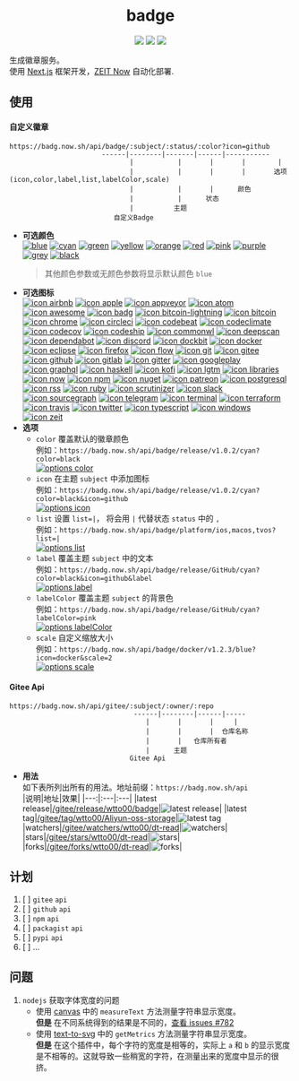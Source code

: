 <h1 align="center">badge</h1>
<p align="center">
  <a href="https://github.com/wtto00/badge" target="_blank"><img src="https://badg.now.sh/api/badge/release/GitHub/black?icon=github&label&scale=1.2" /></a> <a href="https://gitee.com/wtto00/badge" target="_black"><img src="https://badg.now.sh/api/badge/release/Gitee/orange?icon=gitee&label&scale=1.2" /></a> <a href="https://badg.now.sh" target="_blank"><img src="https://badg.now.sh/api/badge/icon/My Site/cyan?icon=badg&label&scale=1.2" /></a>
</p>

生成徽章服务。  
使用 [Next.js](https://nextjs.org/) 框架开发，[ZEIT Now](https://zeit.co/) 自动化部署.

## 使用

#### 自定义徽章

```
https://badg.now.sh/api/badge/:subject/:status/:color?icon=github
                       ------|--------|-------|------|-----------
                              |           |       |       |        |
                              |           |       |       |       选项(icon,color,label,list,labelColor,scale)
                              |           |       |      颜色
                              |           |      状态
                              |          主题
                          自定义Badge
```

- **可选颜色**  
  [![blue](https://badg.now.sh/api/badge/color/blue/blue "color blue")](https://badg.now.sh/api/badge/color/blue/blue) [![cyan](https://badg.now.sh/api/badge/color/cyan/cyan "color cyan")](https://badg.now.sh/api/badge/color/cyan/cyan) [![green](https://badg.now.sh/api/badge/color/green/green "color green")](https://badg.now.sh/api/badge/color/green/green) [![yellow](https://badg.now.sh/api/badge/color/yellow/yellow "color yellow")](https://badg.now.sh/api/badge/color/yellow/yellow) [![orange](https://badg.now.sh/api/badge/color/orange/orange "color orange")](https://badg.now.sh/api/badge/color/orange/orange) [![red](https://badg.now.sh/api/badge/color/red/red "color red")](https://badg.now.sh/api/badge/color/red/red) [![pink](https://badg.now.sh/api/badge/color/pink/pink "color pink")](https://badg.now.sh/api/badge/color/pink/pink) [![purple](https://badg.now.sh/api/badge/color/purple/purple "color purple")](https://badg.now.sh/api/badge/color/purple/purple) [![grey](https://badg.now.sh/api/badge/color/grey/grey "color grey")](https://badg.now.sh/api/badge/color/grey/grey) [![black](https://badg.now.sh/api/badge/color/black/black "color black")](https://badg.now.sh/api/badge/color/black/black)
  > 其他颜色参数或无颜色参数将显示默认颜色 `blue`
- **可选图标**  
  [![icon airbnb](https://badg.now.sh/api/badge/icon/airbnb?icon=airbnb&label "icon airbnb")](https://badg.now.sh/api/badge/icon/airbnb?icon=airbnb&label) [![icon apple](https://badg.now.sh/api/badge/icon/apple?icon=apple&label "icon apple")](https://badg.now.sh/api/badge/icon/apple?icon=apple&label) [![icon appveyor](https://badg.now.sh/api/badge/icon/appveyor?icon=appveyor&label "icon appveyor")](https://badg.now.sh/api/badge/icon/appveyor?icon=appveyor&label) [![icon atom](https://badg.now.sh/api/badge/icon/atom?icon=atom&label "icon atom")](https://badg.now.sh/api/badge/icon/atom?icon=atom&label) [![icon awesome](https://badg.now.sh/api/badge/icon/awesome?icon=awesome&label "icon awesome")](https://badg.now.sh/api/badge/icon/awesome?icon=awesome&label) [![icon badg](https://badg.now.sh/api/badge/icon/badg?icon=badg&label "icon badg")](https://badg.now.sh/api/badge/icon/badg?icon=badg&label) [![icon bitcoin-lightning](https://badg.now.sh/api/badge/icon/bitcoin-lightning?icon=bitcoin-lightning&label "icon bitcoin-lightning")](https://badg.now.sh/api/badge/icon/bitcoin-lightning?icon=bitcoin-lightning&label) [![icon bitcoin](https://badg.now.sh/api/badge/icon/bitcoin?icon=bitcoin&label "icon bitcoin")](https://badg.now.sh/api/badge/icon/bitcoin?icon=bitcoin&label) [![icon chrome](https://badg.now.sh/api/badge/icon/chrome?icon=chrome&label "icon chrome")](https://badg.now.sh/api/badge/icon/chrome?icon=chrome&label) [![icon circleci](https://badg.now.sh/api/badge/icon/circleci?icon=circleci&label "icon circleci")](https://badg.now.sh/api/badge/icon/circleci?icon=circleci&label) [![icon codebeat](https://badg.now.sh/api/badge/icon/codebeat?icon=codebeat&label "icon codebeat")](https://badg.now.sh/api/badge/icon/codebeat?icon=codebeat&label) [![icon codeclimate](https://badg.now.sh/api/badge/icon/codeclimate?icon=codeclimate&label "icon codeclimate")](https://badg.now.sh/api/badge/icon/codeclimate?icon=codeclimate&label) [![icon codecov](https://badg.now.sh/api/badge/icon/codecov?icon=codecov&label "icon codecov")](https://badg.now.sh/api/badge/icon/codecov?icon=codecov&label) [![icon codeship](https://badg.now.sh/api/badge/icon/codeship?icon=codeship&label "icon codeship")](https://badg.now.sh/api/badge/icon/codeship?icon=codeship&label) [![icon commonwl](https://badg.now.sh/api/badge/icon/commonwl?icon=commonwl&label "icon commonwl")](https://badg.now.sh/api/badge/icon/commonwl?icon=commonwl&label) [![icon deepscan](https://badg.now.sh/api/badge/icon/deepscan?icon=deepscan&label "icon deepscan")](https://badg.now.sh/api/badge/icon/deepscan?icon=deepscan&label) [![icon dependabot](https://badg.now.sh/api/badge/icon/dependabot?icon=dependabot&label "icon dependabot")](https://badg.now.sh/api/badge/icon/dependabot?icon=dependabot&label) [![icon discord](https://badg.now.sh/api/badge/icon/discord?icon=discord&label "icon discord")](https://badg.now.sh/api/badge/icon/discord?icon=discord&label) [![icon dockbit](https://badg.now.sh/api/badge/icon/dockbit?icon=dockbit&label "icon dockbit")](https://badg.now.sh/api/badge/icon/dockbit?icon=dockbit&label) [![icon docker](https://badg.now.sh/api/badge/icon/docker?icon=docker&label "icon docker")](https://badg.now.sh/api/badge/icon/docker?icon=docker&label) [![icon eclipse](https://badg.now.sh/api/badge/icon/eclipse?icon=eclipse&label "icon eclipse")](https://badg.now.sh/api/badge/icon/eclipse?icon=eclipse&label) [![icon firefox](https://badg.now.sh/api/badge/icon/firefox?icon=firefox&label "icon firefox")](https://badg.now.sh/api/badge/icon/firefox?icon=firefox&label) [![icon flow](https://badg.now.sh/api/badge/icon/flow?icon=flow&label "icon flow")](https://badg.now.sh/api/badge/icon/flow?icon=flow&label) [![icon git](https://badg.now.sh/api/badge/icon/git?icon=git&label "icon git")](https://badg.now.sh/api/badge/icon/git?icon=git&label) [![icon gitee](https://badg.now.sh/api/badge/icon/gitee?icon=gitee&label "icon gitee")](https://badg.now.sh/api/badge/icon/gitee?icon=gitee&label) [![icon github](https://badg.now.sh/api/badge/icon/github?icon=github&label "icon github")](https://badg.now.sh/api/badge/icon/github?icon=github&label) [![icon gitlab](https://badg.now.sh/api/badge/icon/gitlab?icon=gitlab&label "icon gitlab")](https://badg.now.sh/api/badge/icon/gitlab?icon=gitlab&label) [![icon gitter](https://badg.now.sh/api/badge/icon/gitter?icon=gitter&label "icon gitter")](https://badg.now.sh/api/badge/icon/gitter?icon=gitter&label) [![icon googleplay](https://badg.now.sh/api/badge/icon/googleplay?icon=googleplay&label "icon googleplay")](https://badg.now.sh/api/badge/icon/googleplay?icon=googleplay&label) [![icon graphql](https://badg.now.sh/api/badge/icon/graphql?icon=graphql&label "icon graphql")](https://badg.now.sh/api/badge/icon/graphql?icon=graphql&label) [![icon haskell](https://badg.now.sh/api/badge/icon/haskell?icon=haskell&label "icon haskell")](https://badg.now.sh/api/badge/icon/haskell?icon=haskell&label) [![icon kofi](https://badg.now.sh/api/badge/icon/kofi?icon=kofi&label "icon kofi")](https://badg.now.sh/api/badge/icon/kofi?icon=kofi&label) [![icon lgtm](https://badg.now.sh/api/badge/icon/lgtm?icon=lgtm&label "icon lgtm")](https://badg.now.sh/api/badge/icon/lgtm?icon=lgtm&label) [![icon libraries](https://badg.now.sh/api/badge/icon/libraries?icon=libraries&label "icon libraries")](https://badg.now.sh/api/badge/icon/libraries?icon=libraries&label) [![icon now](https://badg.now.sh/api/badge/icon/now?icon=now&label "icon now")](https://badg.now.sh/api/badge/icon/now?icon=now&label) [![icon npm](https://badg.now.sh/api/badge/icon/npm?icon=npm&label "icon npm")](https://badg.now.sh/api/badge/icon/npm?icon=npm&label) [![icon nuget](https://badg.now.sh/api/badge/icon/nuget?icon=nuget&label "icon nuget")](https://badg.now.sh/api/badge/icon/nuget?icon=nuget&label) [![icon patreon](https://badg.now.sh/api/badge/icon/patreon?icon=patreon&label "icon patreon")](https://badg.now.sh/api/badge/icon/patreon?icon=patreon&label) [![icon postgresql](https://badg.now.sh/api/badge/icon/postgresql?icon=postgresql&label "icon postgresql")](https://badg.now.sh/api/badge/icon/postgresql?icon=postgresql&label) [![icon rss](https://badg.now.sh/api/badge/icon/rss?icon=rss&label "icon rss")](https://badg.now.sh/api/badge/icon/rss?icon=rss&label) [![icon ruby](https://badg.now.sh/api/badge/icon/ruby?icon=ruby&label "icon ruby")](https://badg.now.sh/api/badge/icon/ruby?icon=ruby&label) [![icon scrutinizer](https://badg.now.sh/api/badge/icon/scrutinizer?icon=scrutinizer&label "icon scrutinizer")](https://badg.now.sh/api/badge/icon/scrutinizer?icon=scrutinizer&label) [![icon slack](https://badg.now.sh/api/badge/icon/slack?icon=slack&label "icon slack")](https://badg.now.sh/api/badge/icon/slack?icon=slack&label) [![icon sourcegraph](https://badg.now.sh/api/badge/icon/sourcegraph?icon=sourcegraph&label "icon sourcegraph")](https://badg.now.sh/api/badge/icon/sourcegraph?icon=sourcegraph&label) [![icon telegram](https://badg.now.sh/api/badge/icon/telegram?icon=telegram&label "icon telegram")](https://badg.now.sh/api/badge/icon/telegram?icon=telegram&label) [![icon terminal](https://badg.now.sh/api/badge/icon/terminal?icon=terminal&label "icon terminal")](https://badg.now.sh/api/badge/icon/terminal?icon=terminal&label) [![icon terraform](https://badg.now.sh/api/badge/icon/terraform?icon=terraform&label "icon terraform")](https://badg.now.sh/api/badge/icon/terraform?icon=terraform&label) [![icon travis](https://badg.now.sh/api/badge/icon/travis?icon=travis&label "icon travis")](https://badg.now.sh/api/badge/icon/travis?icon=travis&label) [![icon twitter](https://badg.now.sh/api/badge/icon/twitter?icon=twitter&label "icon twitter")](https://badg.now.sh/api/badge/icon/twitter?icon=twitter&label) [![icon typescript](https://badg.now.sh/api/badge/icon/typescript?icon=typescript&label "icon typescript")](https://badg.now.sh/api/badge/icon/typescript?icon=typescript&label) [![icon windows](https://badg.now.sh/api/badge/icon/windows?icon=windows&label "icon windows")](https://badg.now.sh/api/badge/icon/windows?icon=windows&label) [![icon zeit](https://badg.now.sh/api/badge/icon/zeit?icon=zeit&label "icon zeit")](https://badg.now.sh/api/badge/icon/zeit?icon=zeit&label)
- **选项**
  - `color` 覆盖默认的徽章颜色  
    例如：`https://badg.now.sh/api/badge/release/v1.0.2/cyan?color=black`  
    [![options color](https://badg.now.sh/api/badge/release/v1.0.2/cyan?color=black "options color")](https://badg.now.sh/api/badge/release/v1.0.2/cyan?color=black)
  - `icon` 在主题 `subject` 中添加图标  
    例如：`https://badg.now.sh/api/badge/release/v1.0.2/cyan?color=black&icon=github`  
    [![options icon](https://badg.now.sh/api/badge/release/v1.0.2/cyan?color=black&icon=github "options icon")](https://badg.now.sh/api/badge/release/v1.0.2/cyan?color=black&icon=github)
  - `list` 设置 `list=|`， 将会用 `|` 代替状态 `status` 中的 `,`  
    例如：`https://badg.now.sh/api/badge/platform/ios,macos,tvos?list=|`  
    [![options list](https://badg.now.sh/api/badge/platform/ios,macos,tvos?list=| "options label")](https://badg.now.sh/api/badge/platform/ios,macos,tvos?list=|)
  - `label` 覆盖主题 `subject` 中的文本  
    例如：`https://badg.now.sh/api/badge/release/GitHub/cyan?color=black&icon=github&label`  
    [![options label](https://badg.now.sh/api/badge/release/GitHub/cyan?color=black&icon=github&label "options label")](https://badg.now.sh/api/badge/icon/GitHub/black?icon=github&label)
  - `labelColor` 覆盖主题 `subject` 的背景色  
    例如：`https://badg.now.sh/api/badge/release/GitHub/cyan?labelColor=pink`  
    [![options labelColor](https://badg.now.sh/api/badge/release/GitHub/cyan?labelColor=pink "options labelColor")](https://badg.now.sh/api/badge/release/GitHub/cyan?labelColor=pink)
  - `scale` 自定义缩放大小  
    例如：`https://badg.now.sh/api/badge/docker/v1.2.3/blue?icon=docker&scale=2`  
    [![options scale](https://badg.now.sh/api/badge/docker/v1.2.3/blue?icon=docker&scale=2 "options scale")](https://badg.now.sh/api/badge/docker/v1.2.3/blue?icon=docker&scale=2)

#### Gitee Api

```
https://badg.now.sh/api/gitee/:subject/:owner/:repo
                               ------|--------|------|-----
                                  |       |       |     |
                                  |       |       |  仓库名称
                                  |       |   仓库所有者
                                  |      主题
                              Gitee Api
```

- **用法**  
  如下表所列出所有的用法。地址前缀：`https://badg.now.sh/api`  
  |说明|地址|效果|
  |---:|:---|:---|
  |latest release|[/gitee/release/wtto00/badge](https://badg.now.sh/api/gitee/release/wtto00/badge)|![latest release](https://badg.now.sh/api/gitee/release/wtto00/badge "latest release")|
  |latest tag|[/gitee/tag/wtto00/Aliyun-oss-storage](https://badg.now.sh/api/gitee/tag/wtto00/Aliyun-oss-storage)|![latest tag](https://badg.now.sh/api/gitee/tag/wtto00/Aliyun-oss-storage "latest tag")
  |watchers|[/gitee/watchers/wtto00/dt-read](https://badg.now.sh/api/gitee/watchers/wtto00/dt-read)|![watchers](https://badg.now.sh/api/gitee/watchers/wtto00/dt-read "watchers")|
  |stars|[/gitee/stars/wtto00/dt-read](https://badg.now.sh/api/gitee/stars/wtto00/dt-read)|![stars](https://badg.now.sh/api/gitee/stars/wtto00/dt-read "stars")|
  |forks|[/gitee/forks/wtto00/dt-read](https://badg.now.sh/api/gitee/forks/wtto00/dt-read)|![forks](https://badg.now.sh/api/gitee/forks/wtto00/dt-read "forks")|

## 计划

1. [ ] `gitee` `api`
1. [ ] `github` `api`
1. [ ] `npm` `api`
1. [ ] `packagist` `api`
1. [ ] `pypi` `api`
1. [ ] ...

## 问题

1. `nodejs` 获取字体宽度的问题
   - 使用 [canvas](https://www.npmjs.com/package/canvas#quick-example) 中的 `measureText` 方法测量字符串显示宽度。  
     **但是** 在不同系统得到的结果是不同的，[查看 issues #782](https://github.com/Automattic/node-canvas/issues/782)
   - 使用 [text-to-svg](https://www.npmjs.com/package/text-to-svg#texttosvggetmetricstext-option--) 中的 `getMetrics` 方法测量字符串显示宽度。  
     **但是** 在这个插件中，每个字符的宽度是相等的，实际上 `a` 和 `b` 的显示宽度是不相等的。这就导致一些稍宽的字符，在测量出来的宽度中显示的很挤。
